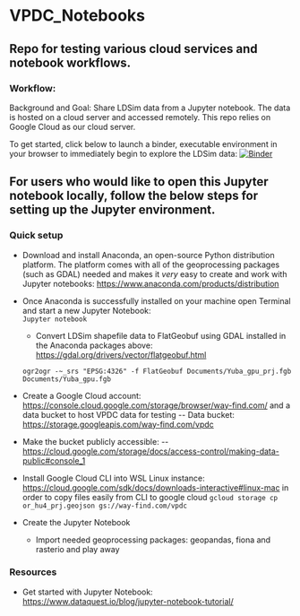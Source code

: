 # VPDC_Notebooks

## Repo for testing various cloud services and notebook workflows.


### Workflow:
Background and Goal: Share LDSim data from a Jupyter notebook. The data is hosted on a cloud server and accessed remotely. 
This repo relies on Google Cloud as our cloud server. 

To get started, click below to launch a binder, executable environment in your browser to immediately begin to explore the LDSim data: 
[![Binder](https://mybinder.org/badge_logo.svg)](https://mybinder.org/v2/gh/alisterfx/VPDC_Notebooks/HEAD)

## For users who would like to open this Jupyter notebook locally, follow the below steps for setting up the Jupyter environment. 

### Quick setup
  - Download and install Anaconda, an open-source Python distribution platform. The platform comes with all of the geoprocessing packages (such as GDAL) needed and makes it _very_ easy to create and work with Jupyter notebooks: <https://www.anaconda.com/products/distribution>
- Once Anaconda is successfully installed on your machine open Terminal and start a new Jupyter Notebook:  
`Jupyter notebook`
  - Convert LDSim shapefile data to FlatGeobuf using GDAL installed in the Anaconda packages above: <https://gdal.org/drivers/vector/flatgeobuf.html>
 
  ```ogr2ogr -~_srs "EPSG:4326" -f FlatGeobuf Documents/Yuba_gpu_prj.fgb Documents/Yuba_gpu.fgb```
- Create a Google Cloud account: <https://console.cloud.google.com/storage/browser/way-find.com/> and a data bucket to host VPDC data for testing
  -- Data bucket: <https://storage.googleapis.com/way-find.com/vpdc>
- Make the bucket publicly accessible:
  -- <https://cloud.google.com/storage/docs/access-control/making-data-public#console_1>
- Install Google Cloud CLI into WSL Linux instance: <https://cloud.google.com/sdk/docs/downloads-interactive#linux-mac> in order to copy files easily from CLI to google cloud
`gcloud storage cp or_hu4_prj.geojson gs://way-find.com/vpdc`
- Create the Jupyter Notebook
  - Import needed geoprocessing packages: geopandas, fiona and rasterio and play away

### Resources
  - Get started with Jupyter Notebook: <https://www.dataquest.io/blog/jupyter-notebook-tutorial/>
